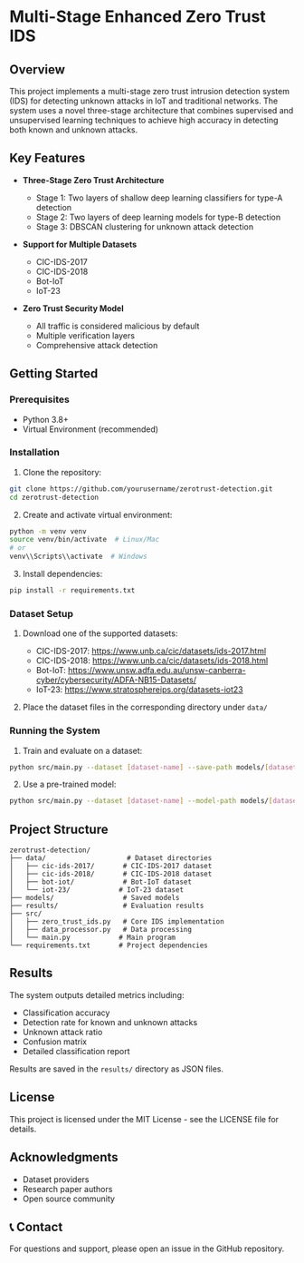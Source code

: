 # Multi-Stage Enhanced Zero Trust IDS

## Overview

This project implements a multi-stage zero trust intrusion detection system (IDS) for detecting unknown attacks in IoT and traditional networks. The system uses a novel three-stage architecture that combines supervised and unsupervised learning techniques to achieve high accuracy in detecting both known and unknown attacks.

## Key Features

- **Three-Stage Zero Trust Architecture**
  - Stage 1: Two layers of shallow deep learning classifiers for type-A detection
  - Stage 2: Two layers of deep learning models for type-B detection
  - Stage 3: DBSCAN clustering for unknown attack detection

- **Support for Multiple Datasets**
  - CIC-IDS-2017
  - CIC-IDS-2018
  - Bot-IoT
  - IoT-23

- **Zero Trust Security Model**
  - All traffic is considered malicious by default
  - Multiple verification layers
  - Comprehensive attack detection

## Getting Started

### Prerequisites

- Python 3.8+
- Virtual Environment (recommended)

### Installation

1. Clone the repository:
```bash
git clone https://github.com/yourusername/zerotrust-detection.git
cd zerotrust-detection
```

2. Create and activate virtual environment:
```bash
python -m venv venv
source venv/bin/activate  # Linux/Mac
# or
venv\\Scripts\\activate  # Windows
```

3. Install dependencies:
```bash
pip install -r requirements.txt
```

### Dataset Setup

1. Download one of the supported datasets:
   - CIC-IDS-2017: https://www.unb.ca/cic/datasets/ids-2017.html
   - CIC-IDS-2018: https://www.unb.ca/cic/datasets/ids-2018.html
   - Bot-IoT: https://www.unsw.adfa.edu.au/unsw-canberra-cyber/cybersecurity/ADFA-NB15-Datasets/
   - IoT-23: https://www.stratosphereips.org/datasets-iot23

2. Place the dataset files in the corresponding directory under `data/`

### Running the System

1. Train and evaluate on a dataset:
```bash
python src/main.py --dataset [dataset-name] --save-path models/[dataset-name]
```

2. Use a pre-trained model:
```bash
python src/main.py --dataset [dataset-name] --model-path models/[dataset-name]
```

## Project Structure

```
zerotrust-detection/
├── data/                    # Dataset directories
│   ├── cic-ids-2017/       # CIC-IDS-2017 dataset
│   ├── cic-ids-2018/       # CIC-IDS-2018 dataset
│   ├── bot-iot/            # Bot-IoT dataset
│   └── iot-23/            # IoT-23 dataset
├── models/                 # Saved models
├── results/                # Evaluation results
├── src/
│   ├── zero_trust_ids.py   # Core IDS implementation
│   ├── data_processor.py   # Data processing
│   └── main.py            # Main program
└── requirements.txt       # Project dependencies
```

## Results

The system outputs detailed metrics including:
- Classification accuracy
- Detection rate for known and unknown attacks
- Unknown attack ratio
- Confusion matrix
- Detailed classification report

Results are saved in the `results/` directory as JSON files.

## License

This project is licensed under the MIT License - see the LICENSE file for details.

## Acknowledgments

- Dataset providers
- Research paper authors
- Open source community

## 📞 Contact

For questions and support, please open an issue in the GitHub repository. 
